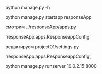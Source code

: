 python manage.py -h  

python manage.py startapp responseApp

смотрим ../responseApp/apps.py

'responseApp.apps.ResponseappConfig'

редактируем project01/settings.py

'responseApp.apps.ResponseappConfig',

python manage.py runserver 10.0.2.15:8000
